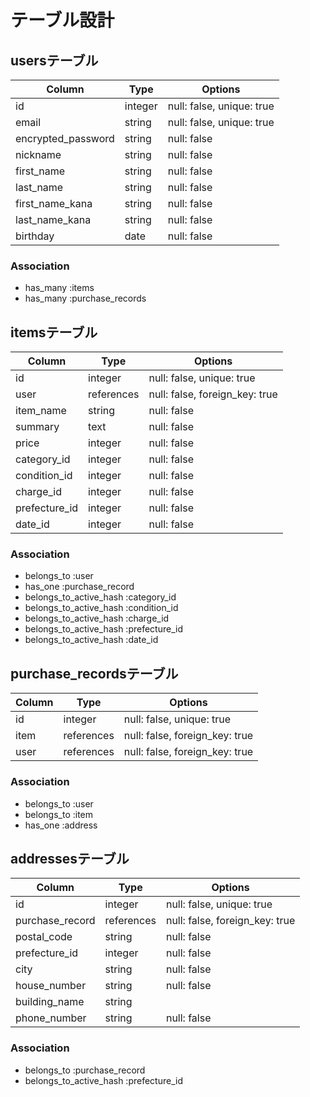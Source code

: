 # テーブル設計

## usersテーブル

| Column             | Type    | Options     |
|--------------------|---------|-------------|
| id                 | integer | null: false, unique: true |
| email              | string  | null: false, unique: true |
| encrypted_password | string  | null: false |
| nickname           | string  | null: false |
| first_name         | string  | null: false |
| last_name          | string  | null: false |
| first_name_kana    | string  | null: false |
| last_name_kana     | string  | null: false |
| birthday           | date    | null: false |

### Association
 - has_many :items
 - has_many :purchase_records

## itemsテーブル

| Column        | Type       | Options     |
|---------------|------------|-------------|
| id            | integer    | null: false, unique: true |
| user          | references | null: false, foreign_key: true |
| item_name     | string     | null: false |
| summary       | text       | null: false |
| price         | integer    | null: false |
| category_id   | integer    | null: false |
| condition_id  | integer    | null: false |
| charge_id     | integer    | null: false |
| prefecture_id | integer    | null: false |
| date_id       | integer    | null: false |

### Association
 - belongs_to :user
 - has_one :purchase_record
 - belongs_to_active_hash :category_id
 - belongs_to_active_hash :condition_id
 - belongs_to_active_hash :charge_id
 - belongs_to_active_hash :prefecture_id
 - belongs_to_active_hash :date_id

## purchase_recordsテーブル

| Column   | Type       | Options                   |
|----------|------------|---------------------------|
| id       | integer    | null: false, unique: true |
| item     | references | null: false, foreign_key: true |
| user     | references | null: false, foreign_key: true |

### Association
 - belongs_to :user
 - belongs_to :item
 - has_one :address

## addressesテーブル

| Column          | Type       | Options     |
|-----------------|------------|-------------|
| id              | integer    | null: false, unique: true |
| purchase_record | references | null: false, foreign_key: true |
| postal_code     | string     | null: false |
| prefecture_id   | integer    | null: false |
| city            | string     | null: false |
| house_number    | string     | null: false |
| building_name   | string     |             |
| phone_number    | string     | null: false |

### Association
 - belongs_to :purchase_record
 - belongs_to_active_hash :prefecture_id